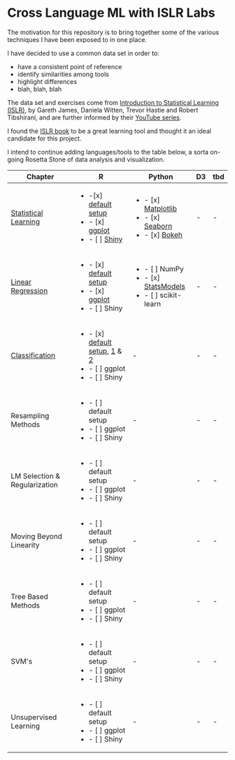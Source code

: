 # Cross Language ML with ISLR Labs


The motivation for this repository is to bring together some of the various techniques I have been exposed to in one place. 

I have decided to use a common data set in order to:

- have a consistent point of reference
- identify similarities among tools
- highlight differences
- blah, blah, blah

The data set and exercises come from <a href="http://www-bcf.usc.edu/~gareth/ISL/" target="_blank">Introduction to Statistical Learning (ISLR)</a>, by Gareth James, Daniela Witten, Trevor Hastie and Robert Tibshirani, and are further informed by their <a href="https://www.youtube.com/user/dataschool/playlists?shelf_id=4&view=50&sort=dd" target="_blank">YouTube series</a>. 

I found the <a href="http://www-bcf.usc.edu/~gareth/ISL/ISLR%20Sixth%20Printing.pdf" target="_blank">ISLR book</a> to be a great learning tool and thought it an ideal candidate for this project. 

I intend to continue adding languages/tools to the table below, a sorta on-going Rosetta Stone of data analysis and visualization.

| Chapter  | R  | Python  | D3 | tbd |
| ------------- | ------------- | ------------- | ------------- | ------------- |
| [Statistical Learning](ch02_Statistical_Learning) | <ul><li>-[x] [default setup](ch02_Statistical_Learning/Intro.R)</li><li>- [x] [ggplot](ch02_Statistical_Learning/ch02_ggplot.md)</li><li>- [ ] [Shiny](ch02_Statistical_Learning/shiny)</li></ul>| <ul><li>- [x] [Matplotlib][py02]</li><li>- [x] [Seaborn][py02]</li><li>- [x] [Bokeh][py02]</li></ul> | - | - |
| [Linear Regression](ch03_Linear_Regression) | <ul><li>- [x] [default setup](ch03_Linear_Regression/regression.R)</li><li>- [x] [ggplot](ch03_Linear_Regression/ch03_ggplot.md)</li><li>- [ ] Shiny</li></ul> | <ul><li>- [ ] NumPy</li><li>- [x] [StatsModels][py03]</li><li>- [ ] scikit-learn</li></ul> | - | - |
| [Classification](ch04_Classification) | <ul><li>- [x] [default setup](ch04_Classification), [1](ch04_Classification/classification1.R) & [2](ch04_Classification/classification2.R)</li><li>- [ ] ggplot</li><li>- [ ] Shiny</li></ul> | - | - | - |
| Resampling Methods  | <ul><li>- [ ] default setup</li><li>- [ ] ggplot</li><li>- [ ] Shiny</li></ul>  | - | - | - |
| LM Selection & Regularization  | <ul><li>- [ ] default setup</li><li>- [ ] ggplot</li><li>- [ ] Shiny</li></ul>  | - | - | - |
| Moving Beyond Linearity  | <ul><li>- [ ] default setup</li><li>- [ ] ggplot</li><li>- [ ] Shiny</li></ul>  | - | - | - |
| Tree Based Methods | <ul><li>- [ ] default setup</li><li>- [ ] ggplot</li><li>- [ ] Shiny</li></ul>  | - | - | - |
| SVM's  | <ul><li>- [ ] default setup</li><li>- [ ] ggplot</li><li>- [ ] Shiny</li></ul>  | - | - | - |
| Unsupervised Learning | <ul><li>- [ ] default setup</li><li>- [ ] ggplot</li><li>- [ ] Shiny</li></ul>  | - | - | - |


[py02]: ch02_Statistical_Learning/Intro.ipynb
[py03]: ch03_Linear_Regression/regression.ipynb
